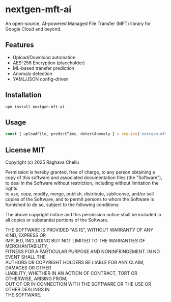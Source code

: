 # nextgen-mft-ai

An open-source, AI-powered Managed File Transfer (MFT) library for Google Cloud and beyond.

## Features

- Upload/Download automation
- AES-256 Encryption (placeholder)
- ML-based transfer prediction
- Anomaly detection
- YAML/JSON config-driven

## Installation

```
npm install nextgen-mft-ai
```

## Usage

```js
const { uploadFile, predictTime, detectAnomaly } = require('nextgen-mft-ai');
```

## License MIT

Copyright (c) 2025 Raghava Chellu

Permission is hereby granted, free of charge, to any person obtaining a copy
of this software and associated documentation files (the "Software"), to deal
in the Software without restriction, including without limitation the rights  
to use, copy, modify, merge, publish, distribute, sublicense, and/or sell      
copies of the Software, and to permit persons to whom the Software is          
furnished to do so, subject to the following conditions:                        

The above copyright notice and this permission notice shall be included in     
all copies or substantial portions of the Software.                             

THE SOFTWARE IS PROVIDED "AS IS", WITHOUT WARRANTY OF ANY KIND, EXPRESS OR     
IMPLIED, INCLUDING BUT NOT LIMITED TO THE WARRANTIES OF MERCHANTABILITY,       
FITNESS FOR A PARTICULAR PURPOSE AND NONINFRINGEMENT. IN NO EVENT SHALL THE    
AUTHORS OR COPYRIGHT HOLDERS BE LIABLE FOR ANY CLAIM, DAMAGES OR OTHER         
LIABILITY, WHETHER IN AN ACTION OF CONTRACT, TORT OR OTHERWISE, ARISING FROM,  
OUT OF OR IN CONNECTION WITH THE SOFTWARE OR THE USE OR OTHER DEALINGS IN      
THE SOFTWARE.


